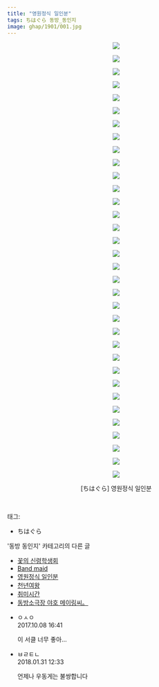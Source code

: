 ```yaml
---
title: "영원정식 일인분"
tags: ちはぐら 동방_동인지
image: ghap/1901/001.jpg
---
```

<div class="article">
<p style="text-align: center; clear: none; float: none;"><img src="{{ site.nasurl }}/ghap/1901/001.jpg"/></p>
<p style="text-align: center; clear: none; float: none;"><img src="{{ site.nasurl }}/ghap/1901/002.jpg"/></p>
<p style="text-align: center; clear: none; float: none;"><img src="{{ site.nasurl }}/ghap/1901/003.jpg"/></p>
<p style="text-align: center; clear: none; float: none;"><img src="{{ site.nasurl }}/ghap/1901/004.jpg"/></p>
<p style="text-align: center; clear: none; float: none;"><img src="{{ site.nasurl }}/ghap/1901/005.jpg"/></p>
<p style="text-align: center; clear: none; float: none;"><img src="{{ site.nasurl }}/ghap/1901/006.jpg"/></p>
<p style="text-align: center; clear: none; float: none;"><img src="{{ site.nasurl }}/ghap/1901/007.jpg"/></p>
<p style="text-align: center; clear: none; float: none;"><img src="{{ site.nasurl }}/ghap/1901/008.jpg"/></p>
<p style="text-align: center; clear: none; float: none;"><img src="{{ site.nasurl }}/ghap/1901/009.jpg"/></p>
<p style="text-align: center; clear: none; float: none;"><img src="{{ site.nasurl }}/ghap/1901/010.jpg"/></p>
<p style="text-align: center; clear: none; float: none;"><img src="{{ site.nasurl }}/ghap/1901/011.jpg"/></p>
<p style="text-align: center; clear: none; float: none;"><img src="{{ site.nasurl }}/ghap/1901/012.jpg"/></p>
<p style="text-align: center; clear: none; float: none;"><img src="{{ site.nasurl }}/ghap/1901/013.jpg"/></p>
<p style="text-align: center; clear: none; float: none;"><img src="{{ site.nasurl }}/ghap/1901/014.jpg"/></p>
<p style="text-align: center; clear: none; float: none;"><img src="{{ site.nasurl }}/ghap/1901/015.jpg"/></p>
<p style="text-align: center; clear: none; float: none;"><img src="{{ site.nasurl }}/ghap/1901/016.jpg"/></p>
<p style="text-align: center; clear: none; float: none;"><img src="{{ site.nasurl }}/ghap/1901/017.jpg"/></p>
<p style="text-align: center; clear: none; float: none;"><img src="{{ site.nasurl }}/ghap/1901/018.jpg"/></p>
<p style="text-align: center; clear: none; float: none;"><img src="{{ site.nasurl }}/ghap/1901/019.jpg"/></p>
<p style="text-align: center; clear: none; float: none;"><img src="{{ site.nasurl }}/ghap/1901/020.jpg"/></p>
<p style="text-align: center; clear: none; float: none;"><img src="{{ site.nasurl }}/ghap/1901/021.jpg"/></p>
<p style="text-align: center; clear: none; float: none;"><img src="{{ site.nasurl }}/ghap/1901/022.jpg"/></p>
<p style="text-align: center; clear: none; float: none;"><img src="{{ site.nasurl }}/ghap/1901/023.jpg"/></p>
<p style="text-align: center; clear: none; float: none;"><img src="{{ site.nasurl }}/ghap/1901/024.jpg"/></p>
<p style="text-align: center; clear: none; float: none;"><img src="{{ site.nasurl }}/ghap/1901/025.jpg"/></p>
<p style="text-align: center; clear: none; float: none;"><img src="{{ site.nasurl }}/ghap/1901/026.jpg"/></p>
<p style="text-align: center; clear: none; float: none;"><img src="{{ site.nasurl }}/ghap/1901/027.jpg"/></p>
<p style="text-align: center; clear: none; float: none;"><img src="{{ site.nasurl }}/ghap/1901/028.jpg"/></p>
<p style="text-align: center; clear: none; float: none;"><img src="{{ site.nasurl }}/ghap/1901/029.jpg"/></p>
<p style="text-align: center; clear: none; float: none;"><img src="{{ site.nasurl }}/ghap/1901/030.jpg"/></p>
<p style="text-align: center; clear: none; float: none;"><img src="{{ site.nasurl }}/ghap/1901/031.jpg"/></p>
<p style="text-align: center; clear: none; float: none;"><img src="{{ site.nasurl }}/ghap/1901/032.jpg"/></p>
<p style="text-align: center; clear: none; float: none;"><img src="{{ site.nasurl }}/ghap/1901/033.jpg"/></p>
<p style="text-align: center; clear: none; float: none;"><img src="{{ site.nasurl }}/ghap/1901/034.jpg"/></p>
<p style="text-align: center; clear: none; float: none;">[ちはぐら] 영원정식 일인분</p>
<p><br/></p>
</div><div class="tagTrail">
<p>태그: </p>
<ul>
<li>ちはぐら</li>
</ul>
</div><div class="another">
<p>'동방 동인지' 카테고리의 다른 글</p>
<ul>
<li><a href="/2016-08-29-ghap_1903">꽃의 신령학생회</a></li>
<li><a href="/2016-08-29-ghap_1902">Band maid</a></li>
<li><a href="/2016-08-29-ghap_1901">영원정식 일인분</a></li>
<li><a href="/2016-08-29-ghap_1900">천년여왕</a></li>
<li><a href="/2016-08-29-ghap_1899">취미시간</a></li>
<li><a href="/2016-08-29-ghap_1898">동방소극장 야호 메이링씨。</a></li>
</ul>
</div><div class="cb_module cb_fluid">
<div class="cb_wrt cb_profile">
<div class="comment">
<ul>
<li class="cb_thumb_off" id="comment15100530">
<div class="cb_comment_area">
<div class="cb_info_area">
<div class="cb_section">
<span class="cb_nick_name">ㅇㅅㅇ</span>
</div>
<div class="cb_section">
<span class="cb_date">2017.10.08 16:41 </span>
</div>
</div>
<div class="cb_dsc_comment">
<p class="cb_dsc">
											이 서클 너무 좋아...
										</p>
</div>
</div></li>
<li class="cb_thumb_off" id="comment15187763">
<div class="cb_comment_area">
<div class="cb_info_area">
<div class="cb_section">
<span class="cb_nick_name">ㅂㄹㅌㄴ</span>
</div>
<div class="cb_section">
<span class="cb_date">2018.01.31 12:33 </span>
</div>
</div>
<div class="cb_dsc_comment">
<p class="cb_dsc">
											언제나 우동게는 불쌍합니다
										</p>
</div>
</div></li>
</ul>
</div>
</div><!-- commentList close -->
</div>